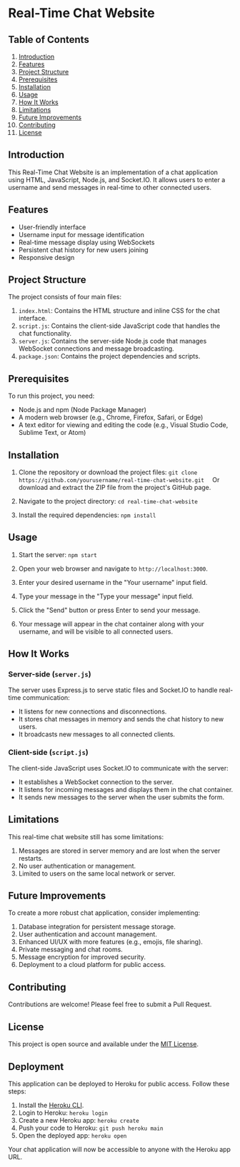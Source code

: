 # Real-Time Chat Website

## Table of Contents
1. [Introduction](#introduction)
2. [Features](#features)
3. [Project Structure](#project-structure)
4. [Prerequisites](#prerequisites)
5. [Installation](#installation)
6. [Usage](#usage)
7. [How It Works](#how-it-works)
8. [Limitations](#limitations)
9. [Future Improvements](#future-improvements)
10. [Contributing](#contributing)
11. [License](#license)

## Introduction

This Real-Time Chat Website is an implementation of a chat application using HTML, JavaScript, Node.js, and Socket.IO. It allows users to enter a username and send messages in real-time to other connected users.

## Features

- User-friendly interface
- Username input for message identification
- Real-time message display using WebSockets
- Persistent chat history for new users joining
- Responsive design

## Project Structure

The project consists of four main files:

1. `index.html`: Contains the HTML structure and inline CSS for the chat interface.
2. `script.js`: Contains the client-side JavaScript code that handles the chat functionality.
3. `server.js`: Contains the server-side Node.js code that manages WebSocket connections and message broadcasting.
4. `package.json`: Contains the project dependencies and scripts.

## Prerequisites

To run this project, you need:

- Node.js and npm (Node Package Manager)
- A modern web browser (e.g., Chrome, Firefox, Safari, or Edge)
- A text editor for viewing and editing the code (e.g., Visual Studio Code, Sublime Text, or Atom)

## Installation

1. Clone the repository or download the project files:   ```
   git clone https://github.com/yourusername/real-time-chat-website.git   ```
   Or download and extract the ZIP file from the project's GitHub page.

2. Navigate to the project directory:   ```
   cd real-time-chat-website   ```

3. Install the required dependencies:   ```
   npm install   ```

## Usage

1. Start the server:   ```
   npm start   ```

2. Open your web browser and navigate to `http://localhost:3000`.

3. Enter your desired username in the "Your username" input field.

4. Type your message in the "Type your message" input field.

5. Click the "Send" button or press Enter to send your message.

6. Your message will appear in the chat container along with your username, and will be visible to all connected users.

## How It Works

### Server-side (`server.js`)

The server uses Express.js to serve static files and Socket.IO to handle real-time communication:

- It listens for new connections and disconnections.
- It stores chat messages in memory and sends the chat history to new users.
- It broadcasts new messages to all connected clients.

### Client-side (`script.js`)

The client-side JavaScript uses Socket.IO to communicate with the server:

- It establishes a WebSocket connection to the server.
- It listens for incoming messages and displays them in the chat container.
- It sends new messages to the server when the user submits the form.

## Limitations

This real-time chat website still has some limitations:

1. Messages are stored in server memory and are lost when the server restarts.
2. No user authentication or management.
3. Limited to users on the same local network or server.

## Future Improvements

To create a more robust chat application, consider implementing:

1. Database integration for persistent message storage.
2. User authentication and account management.
3. Enhanced UI/UX with more features (e.g., emojis, file sharing).
4. Private messaging and chat rooms.
5. Message encryption for improved security.
6. Deployment to a cloud platform for public access.

## Contributing

Contributions are welcome! Please feel free to submit a Pull Request.

## License

This project is open source and available under the [MIT License](LICENSE).

## Deployment

This application can be deployed to Heroku for public access. Follow these steps:

1. Install the [Heroku CLI](https://devcenter.heroku.com/articles/heroku-cli).
2. Login to Heroku: `heroku login`
3. Create a new Heroku app: `heroku create`
4. Push your code to Heroku: `git push heroku main`
5. Open the deployed app: `heroku open`

Your chat application will now be accessible to anyone with the Heroku app URL.
